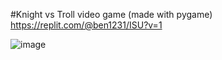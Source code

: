 #Knight vs Troll video game (made with pygame)
https://replit.com/@ben1231/ISU?v=1

![image](https://github.com/user-attachments/assets/2d897612-205b-48c2-b016-3e7536d780a7)
